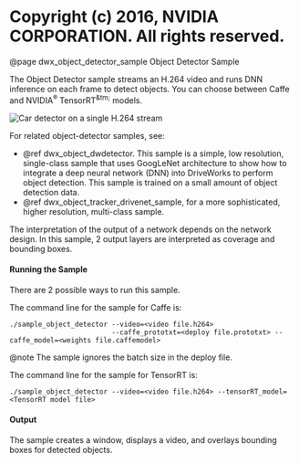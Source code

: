 # Copyright (c) 2016, NVIDIA CORPORATION.  All rights reserved.

@page dwx_object_detector_sample Object Detector Sample


The Object Detector sample streams an H.264 video and runs DNN inference on each frame to
detect objects. You can choose between Caffe and
NVIDIA<sup>&reg;</sup> TensorRT<sup>&tm;</sup> models.

![Car detector on a single H.264 stream](sample_object_detector.png)

For related object-detector samples, see:
- @ref dwx_object_dwdetector. This sample is a simple, low resolution, single-class sample that
  uses GoogLeNet architecture to show how to integrate a deep neural network (DNN)
  into DriveWorks to perform object detection. This sample is trained on a small
  amount of object detection data.
- @ref dwx_object_tracker_drivenet_sample, for a more sophisticated, higher resolution, multi-class sample.

The interpretation of the output of a network depends on the network design. In this sample,
2 output layers are interpreted as coverage and bounding boxes.

#### Running the Sample

There are 2 possible ways to run this sample.

The command line for the sample for Caffe is:

    ./sample_object_detector --video=<video file.h264>
                             --caffe_prototxt=<deploy file.prototxt> --caffe_model=<weights file.caffemodel>


@note The sample ignores the batch size in the deploy file.

The command line for the sample for TensorRT is:

    ./sample_object_detector --video=<video file.h264> --tensorRT_model=<TensorRT model file>

#### Output

The sample creates a window, displays a video, and overlays bounding boxes for detected objects.

